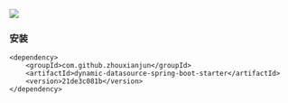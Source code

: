 [![](https://jitpack.io/v/zhouxianjun/dynamic-datasource-spring-boot-starter.svg)](https://jitpack.io/#zhouxianjun/dynamic-datasource-spring-boot-starter)

### 安装
	<dependency>
	    <groupId>com.github.zhouxianjun</groupId>
	    <artifactId>dynamic-datasource-spring-boot-starter</artifactId>
	    <version>21de3c081b</version>
	</dependency>
